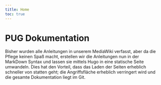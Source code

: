 ```yaml
---
title: Home
toc: true
---
```


# PUG Dokumentation

Bisher wurden alle Anleitungen in unserem MediaWiki verfasst, aber da die Pflege keinen Spaß macht, erstellen wir die Anleitungen nun in der MarkDown Syntax und lassen sie mittels Hugo in eine statische Seite umwandeln. Dies hat den Vorteil, dass das Laden der Seiten erheblich schneller von statten geht; die Angriffsfläche erheblich verringert wird und die gesamte Dokumentation liegt im Git. 
